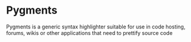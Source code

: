 # Pygments
Pygments is a generic syntax highlighter suitable for use in code hosting, forums, wikis or other applications that need to prettify source code
